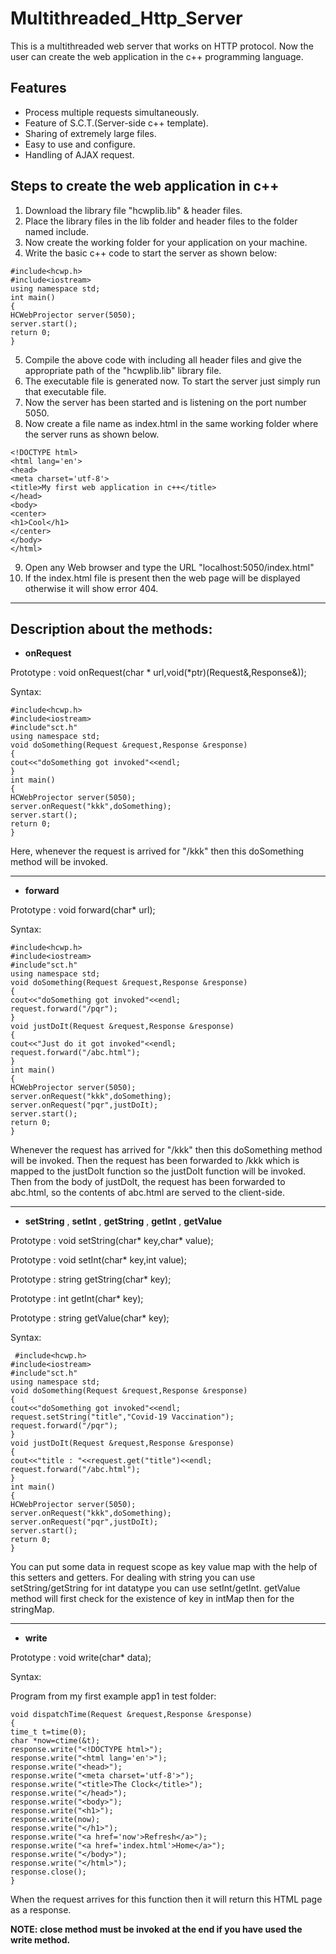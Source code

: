 # Multithreaded_Http_Server
This is a multithreaded web server that works on HTTP protocol. Now the user can create the web application in the c++ programming language.

## Features
* Process multiple requests simultaneously.
* Feature of S.C.T.(Server-side c++ template).
* Sharing of extremely large files.
* Easy to use and configure.
* Handling of AJAX request.

## Steps to create the web application in c++
1) Download the library file "hcwplib.lib" & header files.
2) Place the library files in the lib folder and header files to the folder named include.
3) Now create the working folder for your application on your machine.
4) Write the basic c++ code to start the server as shown below:
```
#include<hcwp.h>
#include<iostream>
using namespace std;
int main()
{
HCWebProjector server(5050);
server.start();
return 0;
}
```
5) Compile the above code with including all header files and give the appropriate path of the "hcwplib.lib" library file.
6) The executable file is generated now. To start the server just simply run that executable file.
7) Now the server has been started and is listening on the port number 5050.
8) Now create a file name as index.html in the same working folder where the server runs as shown below.
```
<!DOCTYPE html>
<html lang='en'>
<head>
<meta charset='utf-8'>
<title>My first web application in c++</title>
</head>
<body>
<center>
<h1>Cool</h1>
</center>
</body>
</html>
```
9) Open any Web browser and type the URL "localhost:5050/index.html"
10) If the index.html file is present then the web page will be displayed otherwise it will show error 404.

_______________________________________________________________________________________________________________________
 
 ## Description about the methods:
 
 * **onRequest**
 
 Prototype : void onRequest(char \* url,void(\*ptr)(Request&,Response&));

 Syntax:
 ```
 #include<hcwp.h>
#include<iostream>
#include"sct.h"
using namespace std;
void doSomething(Request &request,Response &response)
{
cout<<"doSomething got invoked"<<endl;
}
int main()
{
HCWebProjector server(5050);
server.onRequest("kkk",doSomething);
server.start();
return 0;
}
 ```
 Here, whenever the request is arrived for "/kkk" then this doSomething method will be invoked.
 ________________________________________________________________________________________________________________________________________________________
 * **forward**
 
 Prototype : void forward(char\* url);
 
 Syntax:
 ```
 #include<hcwp.h>
#include<iostream>
#include"sct.h"
using namespace std;
void doSomething(Request &request,Response &response)
{
cout<<"doSomething got invoked"<<endl;
request.forward("/pqr");
}
void justDoIt(Request &request,Response &response)
{
cout<<"Just do it got invoked"<<endl;
request.forward("/abc.html");
}
int main()
{
HCWebProjector server(5050);
server.onRequest("kkk",doSomething);
server.onRequest("pqr",justDoIt);
server.start();
return 0;
}
 ```
Whenever the request has arrived for "/kkk" then this doSomething method will be invoked. Then the request has been forwarded to /kkk which is mapped to the justDoIt function so the justDoIt function will be invoked. Then from the body of justDoIt, the request has been forwarded to abc.html, so the contents of abc.html are served to the client-side.
 ________________________________________________________________________________________________________________________________________________________
 
 * **setString** ,  **setInt** , **getString** , **getInt** , **getValue**
 
 Prototype : void setString(char* key,char\* value);
 
 Prototype : void setInt(char* key,int value);
 
 Prototype : string getString(char* key);
 
 Prototype : int getInt(char* key);
 
 Prototype : string getValue(char* key);
 
 Syntax:
 ```
  #include<hcwp.h>
#include<iostream>
#include"sct.h"
using namespace std;
void doSomething(Request &request,Response &response)
{
cout<<"doSomething got invoked"<<endl;
request.setString("title","Covid-19 Vaccination");
request.forward("/pqr");
}
void justDoIt(Request &request,Response &response)
{
cout<<"title : "<<request.get("title")<<endl;
request.forward("/abc.html");
}
int main()
{
HCWebProjector server(5050);
server.onRequest("kkk",doSomething);
server.onRequest("pqr",justDoIt);
server.start();
return 0;
}
 ```
You can put some data in request scope as key value map with the help of this setters and getters. For dealing with string you can use setString/getString for int datatype you can use setInt/getInt. getValue method will first check for the existence of key in intMap then for the stringMap.

 _________________________________________________________________________________________________________________________________________________________________
 
 * **write**

Prototype : void write(char* data);

Syntax:

Program from my first example app1 in test folder:
```
void dispatchTime(Request &request,Response &response)
{
time_t t=time(0);
char *now=ctime(&t);
response.write("<!DOCTYPE html>");
response.write("<html lang='en'>");
response.write("<head>");
response.write("<meta charset='utf-8'>");
response.write("<title>The Clock</title>");
response.write("</head>");
response.write("<body>");
response.write("<h1>");
response.write(now);
response.write("</h1>");
response.write("<a href='now'>Refresh</a>");
response.write("<a href='index.html'>Home</a>");
response.write("</body>");
response.write("</html>");
response.close();
}
```

When the request arrives for this function then it will return this HTML page as a response.

**NOTE: close method must be invoked at the end if you have used the write method.**
